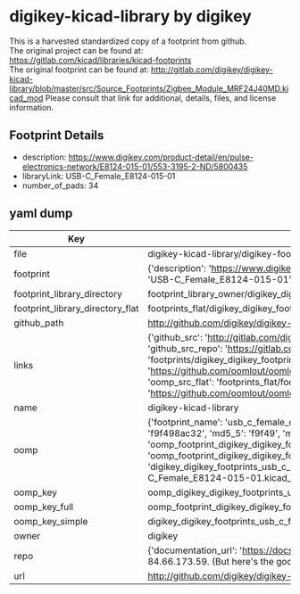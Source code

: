 # digikey-kicad-library by digikey  
This is a harvested standardized copy of a footprint from github.  
The original project can be found at:  
https://gitlab.com/kicad/libraries/kicad-footprints  
The original footprint can be found at:
http://gitlab.com/digikey/digikey-kicad-library/blob/master/src/Source_Footprints/Zigbee_Module_MRF24J40MD.kicad_mod
Please consult that link for additional, details, files, and license information.  
## Footprint Details
* description: https://www.digikey.com/product-detail/en/pulse-electronics-network/E8124-015-01/553-3195-2-ND/5800435  
* libraryLink: USB-C_Female_E8124-015-01  
* number_of_pads: 34  
## yaml dump  
| Key | Value |  
| --- | --- |  
| file | digikey-kicad-library/digikey-footprints.pretty/USB-C_Female_E8124-015-01.kicad_mod |  
| footprint | {'description': 'https://www.digikey.com/product-detail/en/pulse-electronics-network/E8124-015-01/553-3195-2-ND/5800435', 'libraryLink': 'USB-C_Female_E8124-015-01', 'number_of_pads': 34} |  
| footprint_library_directory | footprint_library_owner/digikey_digikey-kicad-library |  
| footprint_library_directory_flat | footprints_flat/digikey_digikey_footprints_usb_c_female_e8124_015_01/working |  
| github_path | http://github.com/digikey/digikey-kicad-library/blob/master/digikey-footprints.pretty/USB-C_Female_E8124-015-01.kicad_mod |  
| links | {'github_src': 'http://gitlab.com/digikey/digikey-kicad-library/blob/master/src/Source_Footprints/Zigbee_Module_MRF24J40MD.kicad_mod', 'github_src_repo': 'https://gitlab.com/kicad/libraries/kicad-footprints', 'oomp_bot': 'footprints/digikey_digikey_footprints_usb_c_female_e8124_015_01/working', 'oomp_bot_github': 'https://github.com/oomlout/oomlout_oomp_footprint_bot/tree/main/footprints/digikey_digikey_footprints_usb_c_female_e8124_015_01/working', 'oomp_src_flat': 'footprints_flat/footprints_flat/digikey_digikey_footprints_usb_c_female_e8124_015_01/working', 'oomp_src_flat_github': 'https://github.com/oomlout/oomlout_oomp_footprint_src/tree/main/footprints_flat/digikey_digikey_footprints_usb_c_female_e8124_015_01/working'} |  
| name | digikey-kicad-library |  
| oomp | {'footprint_name': 'usb_c_female_e8124_015_01', 'library_name': 'digikey_footprints', 'md5': 'f9f498ac321302b6c22724639248e2fd', 'md5_10': 'f9f498ac32', 'md5_5': 'f9f49', 'md5_6': 'f9f498', 'oomp_key': 'oomp_digikey_digikey_footprints_usb_c_female_e8124_015_01', 'oomp_key_extra': 'oomp_footprint_digikey_digikey_footprints_usb_c_female_e8124_015_01', 'oomp_key_full': 'oomp_footprint_digikey_digikey_footprints_usb_c_female_e8124_015_01_f9f498', 'oomp_key_simple': 'digikey_digikey_footprints_usb_c_female_e8124_015_01', 'original_filename': 'digikey-kicad-library/digikey-footprints.pretty/USB-C_Female_E8124-015-01.kicad_mod', 'owner_name': 'digikey'} |  
| oomp_key | oomp_digikey_digikey_footprints_usb_c_female_e8124_015_01 |  
| oomp_key_full | oomp_footprint_digikey_digikey_footprints_usb_c_female_e8124_015_01 |  
| oomp_key_simple | digikey_digikey_footprints_usb_c_female_e8124_015_01 |  
| owner | digikey |  
| repo | {'documentation_url': 'https://docs.github.com/rest/overview/resources-in-the-rest-api#rate-limiting', 'message': "API rate limit exceeded for 84.66.173.59. (But here's the good news: Authenticated requests get a higher rate limit. Check out the documentation for more details.)"} |  
| url | http://github.com/digikey/digikey-kicad-library |  

